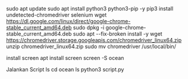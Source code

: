 sudo apt update
sudo apt install python3 python3-pip -y
pip3 install undetected-chromedriver selenium
wget https://dl.google.com/linux/direct/google-chrome-stable_current_amd64.deb
sudo dpkg -i google-chrome-stable_current_amd64.deb
sudo apt --fix-broken install -y
wget https://chromedriver.storage.googleapis.com/chromedriver_linux64.zip
unzip chromedriver_linux64.zip
sudo mv chromedriver /usr/local/bin/

install screen
apt install screen
screen -S ocean

Jalankan Script 
ls
cd ocean
ls
python3 script.py
